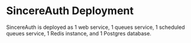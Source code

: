 # SincereAuth Deployment

SincereAuth is deployed as 1 web service, 1 queues service, 1 scheduled queues service, 1 Redis instance, and 1 Postgres database.


